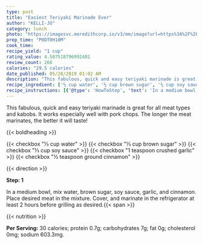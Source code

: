 ```yaml
---
type: post
title: "Easiest Teriyaki Marinade Ever"
author: "KELLI-JO"
category: lunch
photo: "https://imagesvc.meredithcorp.io/v3/mm/image?url=https%3A%2F%2Fimages.media-allrecipes.com%2Fuserphotos%2F2230972.jpg"
prep_time: "P0DT0H10M"
cook_time: 
recipe_yield: "1 cup"
rating_value: 4.507518796992481
review_count: 266
calories: "29.5 calories"
date_published: 05/28/2019 01:02 AM
description: "This fabulous, quick and easy teriyaki marinade is great for all meat types and kabobs. It works especially well with pork chops. The longer the meat marinates, the better it will taste!"
recipe_ingredient: ['⅓ cup water', '⅓ cup brown sugar', '⅓ cup soy sauce', '1 teaspoon crushed garlic', '½ teaspoon ground cinnamon']
recipe_instructions: [{'@type': 'HowToStep', 'text': 'In a medium bowl, mix water, brown sugar, soy sauce, garlic, and cinnamon. Place desired meat in the mixture. Cover, and marinate in the refrigerator at least 2 hours before grilling as desired.\n'}]
---
```


This fabulous, quick and easy teriyaki marinade is great for all meat types and kabobs. It works especially well with pork chops. The longer the meat marinates, the better it will taste! 

{{< boldheading >}}

{{< checkbox "⅓ cup water" >}}
{{< checkbox "⅓ cup brown sugar" >}}
{{< checkbox "⅓ cup soy sauce" >}}
{{< checkbox "1 teaspoon crushed garlic" >}}
{{< checkbox "½ teaspoon ground cinnamon" >}}


{{< direction >}}

**Step: 1**

In a medium bowl, mix water, brown sugar, soy sauce, garlic, and cinnamon. Place desired meat in the mixture. Cover, and marinate in the refrigerator at least 2 hours before grilling as desired.{{< span >}}

{{< nutrition >}}

**Per Serving:** 30 calories; protein 0.7g; carbohydrates 7g; fat 0g; cholesterol 0mg; sodium 603.3mg.